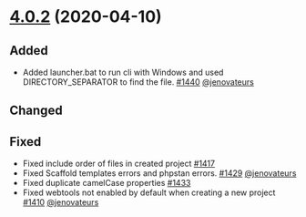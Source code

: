 # [4.0.2](https://github.com/phalcon/cphalcon/releases/tag/v4.0.2) (2020-04-10)
## Added
- Added launcher.bat to run cli with Windows and used DIRECTORY_SEPARATOR to find the file. [#1440](https://github.com/phalcon/phalcon-devtools/issues/1440) [@jenovateurs](https://github.com/jenovateurs)
## Changed

## Fixed
- Fixed include order of files in created project [#1417](https://github.com/phalcon/phalcon-devtools/issues/1417)
- Fixed Scaffold templates errors and phpstan errors. [#1429](https://github.com/phalcon/phalcon-devtools/issues/1429) [@jenovateurs](https://github.com/jenovateurs)
- Fixed duplicate camelCase properties [#1433](https://github.com/phalcon/phalcon-devtools/pull/1433)
- Fixed webtools not enabled by default when creating a new project [#1410](https://github.com/phalcon/phalcon-devtools/issues/1410) [@jenovateurs](https://github.com/jenovateurs)